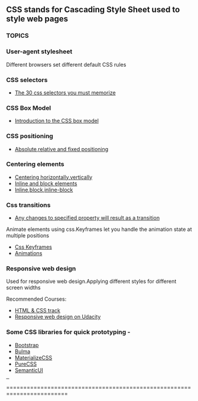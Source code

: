 
## CSS stands for Cascading Style Sheet used to style web pages

### TOPICS

### User-agent stylesheet
	
Different browsers set different default CSS rules

### CSS selectors
* [The 30 css selectors you must memorize](https://code.tutsplus.com/tutorials/the-30-css-selectors-you-must-memorize--net-16048)

### CSS Box Model
* [Introduction to the CSS box model](https://developer.mozilla.org/en-US/docs/Web/CSS/CSS_Box_Model/Introduction_to_the_CSS_box_model)

### CSS positioning
* [Absolute,relative and fixed positioning](http://www.barelyfitz.com/screencast/html-training/css/positioning/)
	
### Centering elements
	
* [Centering horizontally,vertically](https://css-tricks.com/centering-css-complete-guide/)
* [Inline and block elements](http://learnlayout.com/display.html)
* [Inline,block,inline-block](http://learnlayout.com/display.html)
	

### Css transitions

* [Any changes to specified property will result as a transition](https://developer.mozilla.org/en-US/docs/Web/CSS/CSS_Transitions/Using_CSS_transitions)
	
Animate elements using css.Keyframes let you handle the animation state at multiple positions
* [Css Keyframes](https://developer.mozilla.org/en-US/docs/Web/CSS/@keyframes)
* [Animations](https://developer.mozilla.org/en-US/docs/Web/CSS/CSS_Animations/Using_CSS_animations)

### Responsive web design
Used for responsive web design.Applying different styles for different screen widths 

Recommended Courses:
* [HTML & CSS track](https://learn.freecodecamp.org/)
* [Responsive web design on Udacity](https://in.udacity.com/course/responsive-web-design-fundamentals--ud893)
	
### Some CSS libraries for quick prototyping -

* [Bootstrap](https://getbootstrap.com/)
* [Bulma](https://bulma.io/)
* [MaterializeCSS](https://materializecss.com)
* [PureCSS](https://purecss.io/)	
* [SemanticUI](https://semantic-ui.com/)


<hr style="width:8px;">


========================================================================

